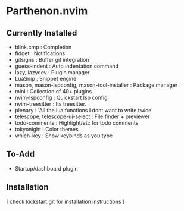 # Parthenon.nvim

## Currently Installed

* blink.cmp : Completion 
* fidget : Notifications
* gitsigns : Buffer git integration
* guess-indent : Auto indentation command
* lazy, lazydev : Plugin manager
* LuaSnip : Snippet engine
* mason, mason-lspconfig, mason-tool-installer : Package manager
* mini : Collection of 40+ plugins
* nvim-lspconfig : Quickstart lsp config
* nvim-treesitter : Its treesitter.
* plenary : 'All the lua functions I dont want to write twice'
* telescope, telescope-ui-select  : File finder + previewer
* todo-comments : Highlight/etc for todo comments
* tokyonight : Color themes
* which-key : Show keybinds as you type

## To-Add

* Startup/dashboard plugin

## Installation
[ check kickstart.git for installation instructions ]
